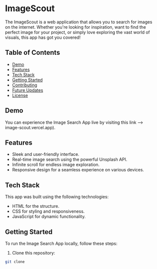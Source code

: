 # ImageScout
The ImageScout is a web application that allows you to search for images on the internet. Whether you're looking for inspiration, want to find the perfect image for your project, or simply love exploring the vast world of visuals, this app has got you covered!


## Table of Contents

- [Demo](#demo)
- [Features](#features)
- [Tech Stack](#tech-stack)
- [Getting Started](#getting-started)
- [Contributing](#contributing)
- [Future Updates](#future-updates)
- [License](#license)

## Demo

You can experience the Image Search App live by visiting this link -->  image-scout.vercel.app).

## Features

- Sleek and user-friendly interface.
- Real-time image search using the powerful Unsplash API.
- Infinite scroll for endless image exploration.
- Responsive design for a seamless experience on various devices.

## Tech Stack

This app was built using the following technologies:

- HTML for the structure.
- CSS for styling and responsiveness.
- JavaScript for dynamic functionality.
## Getting Started

To run the Image Search App locally, follow these steps:

1. Clone this repository:

```bash
git clone
